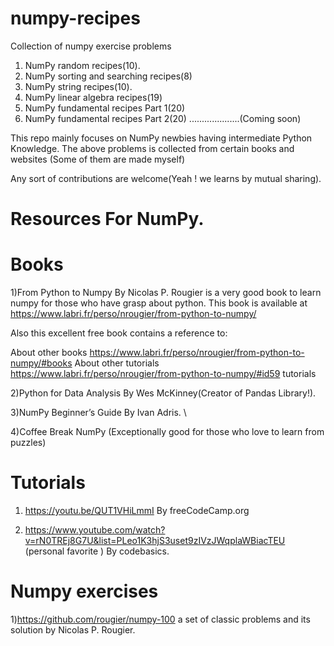 # numpy-recipes
Collection of numpy exercise problems
1) NumPy random recipes(10).
2) NumPy sorting and searching recipes(8)
3) NumPy string recipes(10).
4) NumPy linear algebra recipes(19)
5) NumPy fundamental recipes Part 1(20)
6) NumPy fundamental recipes Part 2(20) 
....................(Coming soon)

This repo mainly focuses on NumPy newbies having intermediate Python Knowledge. The above problems is collected from certain books and websites (Some of them are made myself)

Any sort of contributions are welcome(Yeah ! we learns by mutual sharing).

# Resources For NumPy.
# Books

1)From Python to Numpy By Nicolas P. Rougier is a very good book to learn numpy for those who have grasp about python.
 This book is available at https://www.labri.fr/perso/nrougier/from-python-to-numpy/
 
 Also this excellent free book contains a reference to:

 About other books https://www.labri.fr/perso/nrougier/from-python-to-numpy/#books 
 About other tutorials https://www.labri.fr/perso/nrougier/from-python-to-numpy/#id59 tutorials

2)Python for Data Analysis By Wes McKinney(Creator of Pandas Library!).

3)NumPy Beginner’s Guide By Ivan Adris. \

4)Coffee Break NumPy (Exceptionally good for those who love to learn from puzzles)

# Tutorials

1) https://youtu.be/QUT1VHiLmmI By freeCodeCamp.org

2) https://www.youtube.com/watch?v=rN0TREj8G7U&list=PLeo1K3hjS3uset9zIVzJWqplaWBiacTEU (personal favorite ) By codebasics.
 
# Numpy exercises

1)https://github.com/rougier/numpy-100 a set of classic problems and its solution by Nicolas P. Rougier.

